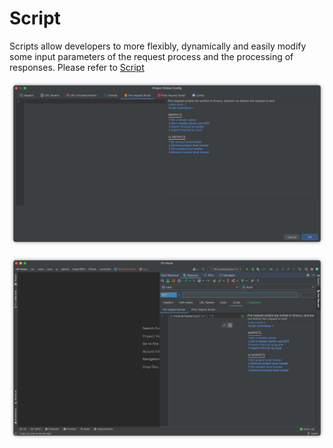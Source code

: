 # Script

Scripts allow developers to more flexibly, dynamically and easily modify some input parameters of the request process and the processing of responses.
Please refer to [Script](../script.md)

![scriptProject](../../../.vuepress/public/img/2022.2.3/scriptProject_en.png)

![scriptModule](../../../.vuepress/public/img/2022.2.3/scriptModule_en.png)